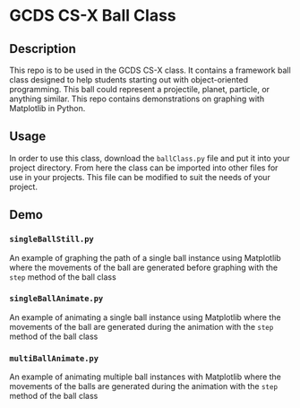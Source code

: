# GCDS CS-X Ball Class
## Description
This repo is to be used in the GCDS CS-X class. It contains a framework ball class designed to help students starting out with object-oriented programming. This ball could represent a projectile, planet, particle, or anything similar. 
This repo contains demonstrations on graphing with Matplotlib in Python. 
## Usage
In order to use this class, download the `ballClass.py` file and put it into your project directory. From here the class can be imported into other files for use in your projects. This file can be modified to suit the needs of your project. 
## Demo
### `singleBallStill.py`
An example of graphing the path of a single ball instance using Matplotlib where the movements of the ball are generated before graphing with the `step` method of the ball class
### `singleBallAnimate.py`
An example of animating a single ball instance using Matplotlib where the movements of the ball are generated during the animation with the `step` method of the ball class
### `multiBallAnimate.py`
An example of animating multiple ball instances with Matplotlib where the movements of the balls are generated during the animation with the `step` method of the ball class
